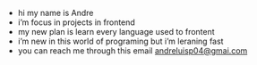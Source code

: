 - hi my name is Andre
- i’m focus in projects in frontend
- my new plan is learn every language used to frontent
- i’m new in this world of programing but i’m leraning fast
- you can reach me through this email andreluisp04@gmai.com


<!---
xuzzet/xuzzet is a ✨ special ✨ repository because its `README.md` (this file) appears on your GitHub profile.
You can click the Preview link to take a look at your changes.
--->
